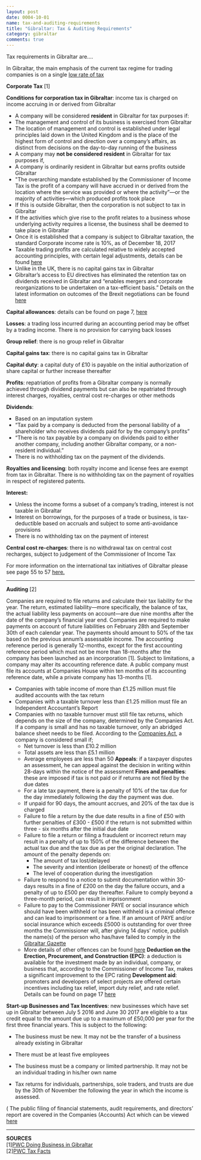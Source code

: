 ```yaml
---
layout: post
date: 0004-10-01
name: tax-and-auditing-requirements
title: "Gibraltar: Tax & Auditing Requirements"
category: gibraltar
comments: true
---
```


Tax requirements in Gibraltar are....

In Gibraltar, the main emphasis of the current tax regime for trading companies is on a single [low rate of tax](https://www.pwc.de/de/internationale-maerkte/assets/doing-business-in-gibraltar.pdf)
 
**Corporate Tax** [1]
 
**Conditions for corporation tax in Gibraltar**: income tax is charged on income accruing in or derived from Gibraltar
* A company will be considered **resident** in Gibraltar for tax purposes if:
 * The management and control of its business is exercised from Gibraltar
 * The location of management and control is established under legal principles laid down in the United Kingdom and is the place of the highest form of control and direction over a company’s affairs, as distinct from decisions on the day-to-day running of the business
* A company may **not be considered resident** in Gibraltar for tax purposes if,
 * A company is ordinarily resident in Gibraltar but earns profits outside Gibraltar
  * "The overarching mandate established by the Commissioner of Income Tax is the profit of a company will have accrued in or derived from the location where the service was provided or where the activity”—or the majority of activities—which produced profits took place
  * If this is outside Gibraltar, then the corporation is not subject to tax in Gibraltar
  * If the activities which give rise to the profit relates to a business whose underlying activity requires a license, the business shall be deemed to take place in Gibraltar
* Once it is established that a company is subject to Gibraltar taxation, the standard Corporate income rate is 10%, as of December 18, 2017
* Taxable trading profits are calculated relative to widely accepted accounting principles, with certain legal adjustments, details can be found [here](http://taxsummaries.pwc.com/ID/Gibraltar-Corporate-Taxes-on-corporate-income)
* Unlike in the UK, there is no capital gains tax in Gibraltar
* Gibraltar’s access to EU directives has eliminated the retention tax on dividends received in Gibraltar and “enables mergers and corporate reorganizations to be undertaken on a tax-efficient basis.” Details on the latest information on outcomes of the Brexit negotiations can be found [here](http://taxsummaries.pwc.com/ID/Gibraltar-Corporate-Taxes-on-corporate-income)
 
**Capital allowances**: details can be found on page 7, [here](https://www.pwc.gi/publications/assets/TaxFacts16-17v2.pdf)   
  
**Losses**: a trading loss incurred during an accounting period may be offset by a trading income. There is no provision for carrying back losses
  
**Group relief**: there is no group relief in Gibraltar  
  
**Capital gains tax**: there is no capital gains tax in Gibraltar
  
**Capital duty**: a capital duty of £10 is payable on the initial authorization of share capital or further increase thereafter 
  
**Profits**: repatriation of profits from a Gibraltar company is normally achieved through dividend payments but can also be repatriated through interest charges, royalties, central cost re-charges or other methods
  
**Dividends**:
 * Based on an imputation system
 * “Tax paid by a company is deducted from the personal liability of a shareholder who receives dividends paid for by the company’s profits”
 * “There is no tax payable by a company on dividends paid to either another company, including another Gibraltar company, or a non-resident individual.”
 * There is no withholding tax on the payment of the dividends.
  
**Royalties and licensing**: both royalty income and license fees are exempt from tax in Gibraltar. There is no withholding tax on the payment of royalties in respect of registered patents.
  
**Interest:**
 * Unless the income forms a subset of a company’s trading, interest is not taxable in Gibraltar
 * Interest on borrowings, for the purposes of a trade or business, is tax-deductible based on accruals and subject to some anti-avoidance provisions
 * There is no withholding tax on the payment of interest
  
**Central cost re-charges**: there is no withdrawal tax on central cost recharges, subject to judgement of the Commissioner of Income Tax
 
For more information on the international tax initiatives of Gibraltar please see page 55 to 57 [here.](https://www.pwc.de/de/internationale-maerkte/assets/doing-business-in-gibraltar.pdf)  

-----------------  
    
**Auditing** [2]
 
Companies are required to file returns and calculate their tax liability for the year. The return, estimated liability—more specifically, the balance of tax, the actual liability less payments on account—are due nine months after the date of the company’s financial year end. Companies are required to make payments on account of future liabilities on February 28th and September 30th of each calendar year. The payments should amount to 50% of the tax based on the previous annum’s assessable income. The accounting reference period is generally 12-months, except for the first accounting reference period which must not be more than 18-months after the company has been launched as an incorporation [1]. Subject to limitations, a company may alter its accounting reference date. A public company must file its accounts at Companies House within ten months of its accounting reference date, while a private company has 13-months [1].
 * Companies with table income of more than £1.25 million must file audited accounts with the tax return
 * Companies with a taxable turnover less than £1.25 million must file an Independent Accountant’s Report
 * Companies with no taxable turnover must still file tax returns, which depends on the size of the company, determined by the Companies Act. If a company is small and has no taxable turnover, only an abridged balance sheet needs to be filed. According to the [Companies Act](http://www.gibraltarlaws.gov.gi/articles/2014-19o.pdf), a company is considered small if;
   * Net turnover is less than £10.2 million
   * Total assets are less than £5.1 million
   * Average employees are less than 50
**Appeals**: if a taxpayer disputes an assessment, he can appeal against the decision in writing within 28-days within the notice of the assessment
**Fines and penalties**: these are imposed if tax is not paid or if returns are not filed by the due dates
   * For a late tax payment, there is a penalty of 10% of the tax due for the day immediately following the day the payment was due.
   * If unpaid for 90 days, the amount accrues, and 20% of the tax due is charged
   * Failure to file a return by the due date results in a fine of £50 with further penalties of £300 - £500 if the return is not submitted within three - six months after the initial due date
   * Failure to file a return or filing a fraudulent or incorrect return may result in a penalty of up to 150% of the difference between the actual tax due and the tax due as per the original declaration. The amount of the penalty depends on:
     * The amount of tax lost/delayed
     * The severity and intention (deliberate or honest) of the offence
     * The level of cooperation during the investigation
   * Failure to respond to a notice to submit documentation within 30-days results in a fine of £200 on the day the failure occurs, and a penalty of up to £500 per day thereafter. Failure to comply beyond a three-month period, can result in imprisonment
   * Failure to pay to the Commissioner PAYE or social insurance which should have been withheld or has been withheld is a criminal offence and can lead to imprisonment or a fine. If an amount of PAYE and/or social insurance which exceeds £5000 is outstanding for over three months the Commissioner will, after giving 14 days’ notice, publish the name(s) of the person who has/have failed to comply in the [Gibraltar Gazette](https://www.thegazette.co.uk/notice/2349559)
   * More details of other offences can be found [here](https://www.pwc.gi/publications/assets/TaxFacts16-17v2.pdf)
**Deduction on the Erection, Procurement, and Construction (EPC)**: a deduction is available for the investment made by an individual, company, or business that, according to the Commissioner of Income Tax, makes a significant improvement to the EPC rating
**Development aid**: promoters and developers of select projects are offered certain incentives including tax relief, import duty relief, and rate relief. Details can be found on page 17 [here](https://www.pwc.gi/publications/assets/TaxFacts16-17v2.pdf)
 
**Start-up Businesses and Tax Incentives**: new businesses which have set up in Gibraltar between July 5 2016 and June 30 2017 are eligible to a tax credit equal to the amount due up to a maximum of £50,000 per year for the first three financial years. This is subject to the following:
 * The business must be new. It may not be the transfer of a business already existing in Gibraltar
 * There must be at least five employees
 * The business must be a company or limited partnership. It may not be an individual trading in his/her own name
 
* Tax returns for individuals, partnerships, sole traders, and trusts are due by the 30th of November the following the year in which the income is assessed.
 
( The public filing of financial statements, audit requirements, and directors’ report are covered in the Companies (Accounts) Act which can be viewed [here](https://www.gibraltar.gov.gi/new/obligations-company)  

-------------

**SOURCES**  
[1][PWC Doing Business in Gibraltar](https://www.pwc.de/de/internationale-maerkte/assets/doing-business-in-gibraltar.pdf)  
[2][PWC Tax Facts](https://www.pwc.gi/publications/assets/TaxFacts16-17v2.pdf)  
